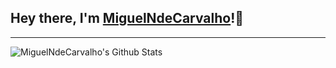 ## Hey there, I'm [MiguelNdeCarvalho][website]!👋

---

<img align="left" alt="MiguelNdeCarvalho's Github Stats" src="https://github-readme-stats.codestackr.vercel.app/api?username=MiguelNdeCarvalho&show_icons=true&hide_border=true" />

<!-- Links -->
[website]: https://miguelndecarvalho.pt/